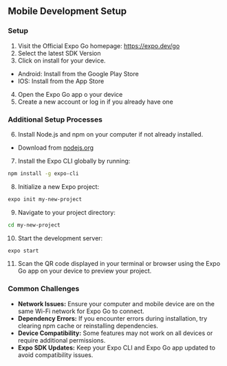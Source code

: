 ## Mobile Development Setup

### Setup
1. Visit the Official Expo Go homepage: https://expo.dev/go
2. Select the latest SDK Version
3. Click on install for your device.
  - Android: Install from the Google Play Store
  - IOS: Install from the App Store
4. Open the Expo Go app o your device
5. Create a new account or log in if you already have one

### Additional Setup Processes

6. Install Node.js and npm on your computer if not already installed.  
  - Download from [nodejs.org](https://nodejs.org/)
7. Install the Expo CLI globally by running:
  ```bash
  npm install -g expo-cli
  ```
8. Initialize a new Expo project:
  ```bash
  expo init my-new-project
  ```
9. Navigate to your project directory:
  ```bash
  cd my-new-project
  ```
10. Start the development server:
   ```bash
   expo start
   ```
11. Scan the QR code displayed in your terminal or browser using the Expo Go app on your device to preview your project.

### Common Challenges

- **Network Issues:** Ensure your computer and mobile device are on the same Wi-Fi network for Expo Go to connect.
- **Dependency Errors:** If you encounter errors during installation, try clearing npm cache or reinstalling dependencies.
- **Device Compatibility:** Some features may not work on all devices or require additional permissions.
- **Expo SDK Updates:** Keep your Expo CLI and Expo Go app updated to avoid compatibility issues.